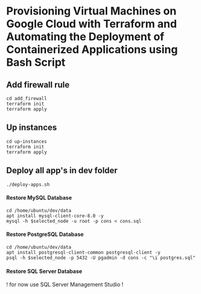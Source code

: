 
# Provisioning Virtual Machines on Google Cloud with Terraform and Automating the Deployment of Containerized Applications using Bash Script

## Add firewall rule
```
cd add_firewall
terraform init
terraform apply
```

## Up instances
```
cd up-instances
terraform init
terraform apply
```

## Deploy all app's in dev folder 
```
./deploy-apps.sh
```

#### Restore MySQL Database
```
cd /home/ubuntu/dev/data
apt install mysql-client-core-8.0 -y
mysql -h $selected_node -u root -p cons < cons.sql
```
#### Restore PostgreSQL Database
```
cd /home/ubuntu/dev/data
apt install postgresql-client-common postgresql-client -y
psql -h $selected_node -p 5432 -U pgadmin -d cons -c "\i postgres.sql"
```
#### Restore SQL Server Database
 ! for now use SQL Server Management Studio !

